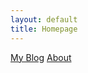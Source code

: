 ```yaml
---
layout: default
title: Homepage
---
```


[My Blog](https://windfiresteel.github.io/wfs-blog)
[About](http://windfiresteel.github.io/about)
